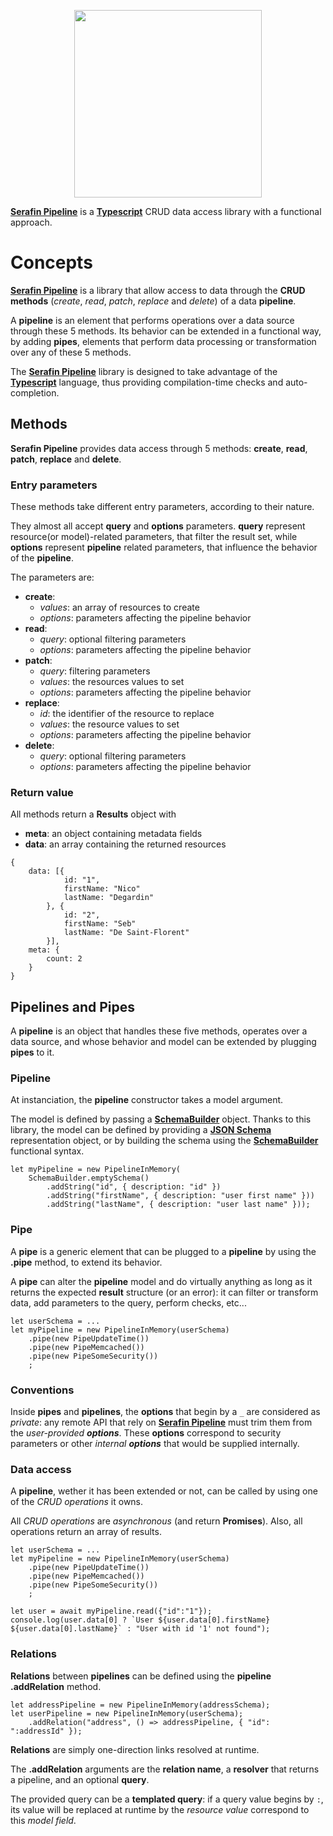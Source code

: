 <p align="center"><img src="https://serafin-labs.github.io/images/logo-serafin-with-text-1080.png" width="300"/></p>

[**Serafin Pipeline**](https://github.com/serafin-labs/pipeline) is a [**Typescript**](https://www.typescriptlang.org/) CRUD data access library with a functional approach.

#  Concepts

[**Serafin Pipeline**](https://github.com/serafin-labs/pipeline) is a library that allow access to data through the **CRUD methods** (*create*, *read*, *patch*, *replace* and *delete*) of a data **pipeline**.

A **pipeline** is an element that performs operations over a data source through these 5 methods. Its behavior can be extended in a functional way, by adding **pipes**, elements that perform data processing or transformation over any of these 5 methods.

The [**Serafin Pipeline**](https://github.com/serafin-labs/pipeline) library is designed to take advantage of the [**Typescript**](https://www.typescriptlang.org/) language, thus providing compilation-time checks and auto-completion.

## Methods

**Serafin Pipeline** provides data access through 5 methods: **create**, **read**, **patch**, **replace** and **delete**.

### Entry parameters

These methods take different entry parameters, according to their nature.

They almost all accept **query** and **options** parameters. **query** represent resource(or model)-related parameters, that filter the result set, while **options** represent **pipeline** related parameters, that influence the behavior of the **pipeline**.

The parameters are:

- **create**:
    - *values*: an array of resources to create
    - *options*: parameters affecting the pipeline behavior
- **read**:
    - *query*: optional filtering parameters
    - *options*: parameters affecting the pipeline behavior
- **patch**:
    - *query*: filtering parameters
    - *values*: the resources values to set
    - *options*: parameters affecting the pipeline behavior
- **replace**:
    - *id*: the identifier of the resource to replace
    - *values*: the resource values to set
    - *options*: parameters affecting the pipeline behavior
- **delete**:
    - *query*: optional filtering parameters
    - *options*: parameters affecting the pipeline behavior

### Return value

All methods return a **Results** object with

* **meta**: an object containing metadata fields
* **data**: an array containing the returned resources

```
{
    data: [{
            id: "1",
            firstName: "Nico"
            lastName: "Degardin"
        }, {
            id: "2",
            firstName: "Seb"
            lastName: "De Saint-Florent"
        }],
    meta: {
        count: 2
    }
}
```

## Pipelines and Pipes

A **pipeline** is an object that handles these five methods, operates over a data source, and whose behavior and model can be extended by plugging **pipes** to it.

### Pipeline

At instanciation, the **pipeline** constructor takes a model argument.

The model is defined by passing a [**SchemaBuilder**](https://github.com/serafin-labs/schema-builder) object. Thanks to this library, the model can be defined by providing a [**JSON Schema**](http://json-schema.org/) representation object, or by building the schema using the [**SchemaBuilder**](https://github.com/serafin-labs/schema-builder) functional syntax.

```Example
let myPipeline = new PipelineInMemory(
    SchemaBuilder.emptySchema()
        .addString("id", { description: "id" })
        .addString("firstName", { description: "user first name" }))
        .addString("lastName", { description: "user last name" }));
```

### Pipe

A **pipe** is a generic element that can be plugged to a **pipeline** by using the **.pipe** method, to extend its behavior.

A **pipe** can alter the **pipeline** model and do virtually anything as long as it returns the expected **result** structure (or an error): it can filter or transform data, add parameters to the query, perform checks, etc...

```Example
let userSchema = ...
let myPipeline = new PipelineInMemory(userSchema)
    .pipe(new PipeUpdateTime())
    .pipe(new PipeMemcached())
    .pipe(new PipeSomeSecurity())
    ;
```

### Conventions

Inside **pipes** and **pipelines**, the **options** that begin by a `_` are considered as *private*: any remote API that rely on [**Serafin Pipeline**](https://github.com/serafin-labs/pipeline) must trim them from the *user-provided **options***. These **options** correspond to security parameters or other *internal **options*** that would be supplied internally.

### Data access

A **pipeline**, wether it has been extended or not, can be called by using one of the *CRUD operations* it owns.

All *CRUD operations* are *asynchronous* (and return **Promises**). Also, all operations return an array of results.

```Example
let userSchema = ...
let myPipeline = new PipelineInMemory(userSchema)
    .pipe(new PipeUpdateTime())
    .pipe(new PipeMemcached())
    .pipe(new PipeSomeSecurity())
    ;

let user = await myPipeline.read({"id":"1"});
console.log(user.data[0] ? `User ${user.data[0].firstName} ${user.data[0].lastName}` : "User with id '1' not found");
```

### Relations

**Relations** between **pipelines** can be defined using the **pipeline .addRelation** method.

```Example
let addressPipeline = new PipelineInMemory(addressSchema);
let userPipeline = new PipelineInMemory(userSchema);
    .addRelation("address", () => addressPipeline, { "id": ":addressId" });
```

**Relations** are simply one-direction links resolved at runtime.

The **.addRelation** arguments are the **relation name**, a **resolver** that returns a pipeline, and an optional **query**.

The provided query can be a **templated query**: if a query value begins by `:`, its value will be replaced at runtime by the *resource value* correspond to this *model field*.
